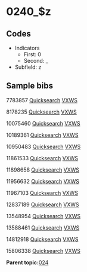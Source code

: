 # 0240\_$z

## Codes

-   Indicators
    -   First: 0
    -   Second: \_
-   Subfield: z

## Sample bibs

7783857 [Quicksearch](https://search.library.yale.edu/catalog/7783857) [VXWS](http://prodorbis.library.yale.edu:7014/vxws/GetHoldingsService?bibId=7783857)

8178235 [Quicksearch](https://search.library.yale.edu/catalog/8178235) [VXWS](http://prodorbis.library.yale.edu:7014/vxws/GetHoldingsService?bibId=8178235)

10075460 [Quicksearch](https://search.library.yale.edu/catalog/10075460) [VXWS](http://prodorbis.library.yale.edu:7014/vxws/GetHoldingsService?bibId=10075460)

10189361 [Quicksearch](https://search.library.yale.edu/catalog/10189361) [VXWS](http://prodorbis.library.yale.edu:7014/vxws/GetHoldingsService?bibId=10189361)

10950483 [Quicksearch](https://search.library.yale.edu/catalog/10950483) [VXWS](http://prodorbis.library.yale.edu:7014/vxws/GetHoldingsService?bibId=10950483)

11861533 [Quicksearch](https://search.library.yale.edu/catalog/11861533) [VXWS](http://prodorbis.library.yale.edu:7014/vxws/GetHoldingsService?bibId=11861533)

11898658 [Quicksearch](https://search.library.yale.edu/catalog/11898658) [VXWS](http://prodorbis.library.yale.edu:7014/vxws/GetHoldingsService?bibId=11898658)

11956632 [Quicksearch](https://search.library.yale.edu/catalog/11956632) [VXWS](http://prodorbis.library.yale.edu:7014/vxws/GetHoldingsService?bibId=11956632)

11967103 [Quicksearch](https://search.library.yale.edu/catalog/11967103) [VXWS](http://prodorbis.library.yale.edu:7014/vxws/GetHoldingsService?bibId=11967103)

12837189 [Quicksearch](https://search.library.yale.edu/catalog/12837189) [VXWS](http://prodorbis.library.yale.edu:7014/vxws/GetHoldingsService?bibId=12837189)

13548954 [Quicksearch](https://search.library.yale.edu/catalog/13548954) [VXWS](http://prodorbis.library.yale.edu:7014/vxws/GetHoldingsService?bibId=13548954)

13588461 [Quicksearch](https://search.library.yale.edu/catalog/13588461) [VXWS](http://prodorbis.library.yale.edu:7014/vxws/GetHoldingsService?bibId=13588461)

14812918 [Quicksearch](https://search.library.yale.edu/catalog/14812918) [VXWS](http://prodorbis.library.yale.edu:7014/vxws/GetHoldingsService?bibId=14812918)

15806338 [Quicksearch](https://search.library.yale.edu/catalog/15806338) [VXWS](http://prodorbis.library.yale.edu:7014/vxws/GetHoldingsService?bibId=15806338)

**Parent topic:**[024](../../tags/024/024.md)

